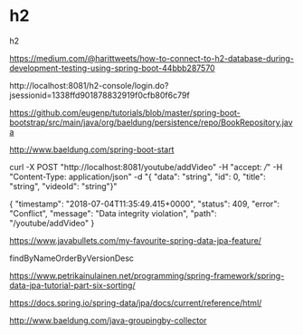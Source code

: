 # h2
h2

https://medium.com/@harittweets/how-to-connect-to-h2-database-during-development-testing-using-spring-boot-44bbb287570


http://localhost:8081/h2-console/login.do?jsessionid=1338ffd901878832919f0cfb80f6c79f

https://github.com/eugenp/tutorials/blob/master/spring-boot-bootstrap/src/main/java/org/baeldung/persistence/repo/BookRepository.java


http://www.baeldung.com/spring-boot-start


curl -X POST "http://localhost:8081/youtube/addVideo" -H "accept: */*" -H "Content-Type: application/json" -d "{ \"data\": \"string\", \"id\": 0, \"title\": \"string\", \"videoId\": \"string\"}"

{
  "timestamp": "2018-07-04T11:35:49.415+0000",
  "status": 409,
  "error": "Conflict",
  "message": "Data integrity violation",
  "path": "/youtube/addVideo"
}


https://www.javabullets.com/my-favourite-spring-data-jpa-feature/

findByNameOrderByVersionDesc

https://www.petrikainulainen.net/programming/spring-framework/spring-data-jpa-tutorial-part-six-sorting/


https://docs.spring.io/spring-data/jpa/docs/current/reference/html/

http://www.baeldung.com/java-groupingby-collector


